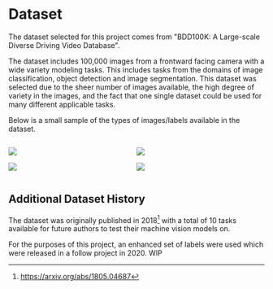 # Dataset

The dataset selected for this project comes from "BDD100K: A Large-scale Diverse Driving Video Database".

The dataset includes 100,000 images from a frontward facing camera with a wide variety modeling tasks. This includes tasks from the domains of image classification, object detection and image segmentation. This dataset was selected due to the sheer number of images available, the high degree of variety in the images, and the fact that one single dataset could be used for many different applicable tasks.

Below is a small sample of the types of images/labels available in the dataset. 

<div class="row", style="display: flex;">
<div class="column" style="flex: 50%;">

![](https://www.bdd100k.com/images/portfolio/det1.png)
  
![](https://www.bdd100k.com/images/portfolio/seg_track2.gif)

</div>
<div class="column" style="flex: 50%;">

![](https://www.bdd100k.com/images/portfolio/pose1.png)

![](https://www.bdd100k.com/images/portfolio/drivable1.jpg)

</div>
</div>

## Additional Dataset History

The dataset was originally published in 2018[^1] with a total of 10 tasks available for future authors to test their machine vision models on. 

For the purposes of this project, an enhanced set of labels were used which were released in a follow project in 2020. WIP

[^1]: https://arxiv.org/abs/1805.04687